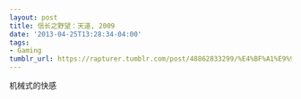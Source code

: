 ```yaml
---
layout: post
title: 信长之野望：天道, 2009
date: '2013-04-25T13:28:34-04:00'
tags:
- Gaming
tumblr_url: https://rapturer.tumblr.com/post/48862833299/%E4%BF%A1%E9%95%BF%E4%B9%8B%E9%87%8E%E6%9C%9B%E5%A4%A9%E9%81%93-2009
---
```

机械式的快感

